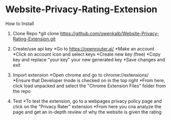 # Website-Privacy-Rating-Extension

How to Install
1. Clone Repo
*git clone https://github.com/owenkalb/Website-Privacy-Rating-Extension.git

2. Create/use api key
*Go to https://openrouter.ai/
*Make an account
*Click on account icon and select keys
*Create new key (free)
*Copy key and replace "your key" your new generated key
*Save changes and exit

3. Import extension
*Open chrome and go to chrome://extensions/
*Ensure that Developer mode is checked on in the top right
*From here, click load unpacked and select the "Chrome Extension Files" folder from the repo

4. Test
*To test the extension, go to a webpages privacy policy page and click on the "Privacy Rater" extension
*From here you cna analyze the page and get an in-depth review of why the website is given the rating
